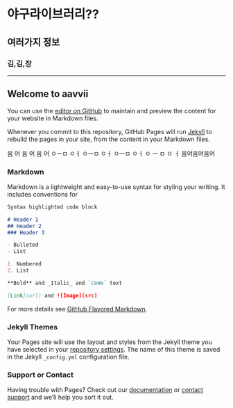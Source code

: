 # 야구라이브러리??
## 여러가지 정보
### 김,김,장


___

## Welcome to aavvii

You can use the [editor on GitHub](https://github.com/Jangwo/aavvii/edit/main/README.md) to maintain and preview the content for your website in Markdown files.

Whenever you commit to this repository, GitHub Pages will run [Jekyll](https://jekyllrb.com/) to rebuild the pages in your site, from the content in your Markdown files.

음 어 음 어 음 어 ㅇㅡㅁ ㅇㅓ ㅇㅡㅁ ㅇㅓ ㅇㅡㅁ ㅇㅓ ㅇ ㅡ ㅁ ㅇ ㅓ 음어음어음어

### Markdown

Markdown is a lightweight and easy-to-use syntax for styling your writing. It includes conventions for

```markdown
Syntax highlighted code block

# Header 1
## Header 2
### Header 3

- Bulleted
- List

1. Numbered
2. List

**Bold** and _Italic_ and `Code` text

[Link](url) and ![Image](src)
```

For more details see [GitHub Flavored Markdown](https://guides.github.com/features/mastering-markdown/).

### Jekyll Themes

Your Pages site will use the layout and styles from the Jekyll theme you have selected in your [repository settings](https://github.com/Jangwo/aavvii/settings/pages). The name of this theme is saved in the Jekyll `_config.yml` configuration file.

### Support or Contact

Having trouble with Pages? Check out our [documentation](https://docs.github.com/categories/github-pages-basics/) or [contact support](https://support.github.com/contact) and we’ll help you sort it out.
